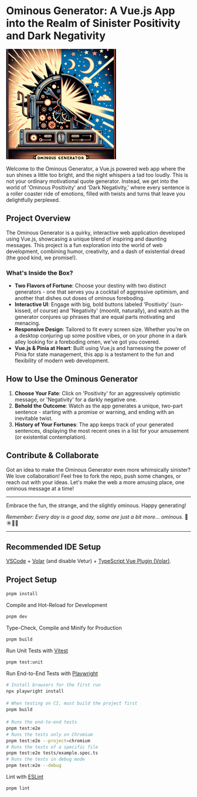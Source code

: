 # Ominous Generator: A Vue.js App into the Realm of Sinister Positivity and Dark Negativity

<div><img src="titleimage.png" style="margin: 0 auto;" height="300" width="300" ></div>

Welcome to the Ominous Generator, a Vue.js powered web app where the sun shines a little too bright, and the night whispers a tad too loudly. This is not your ordinary motivational quote generator. Instead, we get into the world of 'Ominous Positivity' and 'Dark Negativity,' where every sentence is a roller coaster ride of emotions, filled with twists and turns that leave you delightfully perplexed.

## Project Overview

The Ominous Generator is a quirky, interactive web application developed using Vue.js, showcasing a unique blend of inspiring and daunting messages. This project is a fun exploration into the world of web development, combining humor, creativity, and a dash of existential dread (the good kind, we promise!).

### What's Inside the Box?

- **Two Flavors of Fortune**: Choose your destiny with two distinct generators - one that serves you a cocktail of aggressive optimism, and another that dishes out doses of ominous foreboding.
- **Interactive UI**: Engage with big, bold buttons labeled 'Positivity' (sun-kissed, of course) and 'Negativity' (moonlit, naturally), and watch as the generator conjures up phrases that are equal parts motivating and menacing.
- **Responsive Design**: Tailored to fit every screen size. Whether you're on a desktop conjuring up some positive vibes, or on your phone in a dark alley looking for a foreboding omen, we've got you covered.
- **Vue.js & Pinia at Heart**: Built using Vue.js and harnessing the power of Pinia for state management, this app is a testament to the fun and flexibility of modern web development.

## How to Use the Ominous Generator

1. **Choose Your Fate**: Click on 'Positivity' for an aggressively optimistic message, or 'Negativity' for a darkly negative one.
2. **Behold the Outcome**: Watch as the app generates a unique, two-part sentence - starting with a promise or warning, and ending with an inevitable twist.
3. **History of Your Fortunes**: The app keeps track of your generated sentences, displaying the most recent ones in a list for your amusement (or existential contemplation).

## Contribute & Collaborate

Got an idea to make the Ominous Generator even more whimsically sinister? We love collaboration! Feel free to fork the repo, push some changes, or reach out with your ideas. Let's make the web a more amusing place, one ominous message at a time!

---

Embrace the fun, the strange, and the slightly ominous. Happy generating!

*Remember: Every day is a good day, some are just a bit more... ominous.* 🌙☀️🖤💛

---

## Recommended IDE Setup

[VSCode](https://code.visualstudio.com/) + [Volar](https://marketplace.visualstudio.com/items?itemName=Vue.volar) (and disable Vetur) + [TypeScript Vue Plugin (Volar)](https://marketplace.visualstudio.com/items?itemName=Vue.vscode-typescript-vue-plugin).

## Project Setup

```sh
pnpm install
```

Compile and Hot-Reload for Development
```sh
pnpm dev
```

Type-Check, Compile and Minify for Production
```sh
pnpm build
```

Run Unit Tests with [Vitest](https://vitest.dev/)
```sh
pnpm test:unit
```

Run End-to-End Tests with [Playwright](https://playwright.dev)
```sh
# Install browsers for the first run
npx playwright install

# When testing on CI, must build the project first
pnpm build

# Runs the end-to-end tests
pnpm test:e2e
# Runs the tests only on Chromium
pnpm test:e2e --project=chromium
# Runs the tests of a specific file
pnpm test:e2e tests/example.spec.ts
# Runs the tests in debug mode
pnpm test:e2e --debug
```

Lint with [ESLint](https://eslint.org/)
```sh
pnpm lint
```
